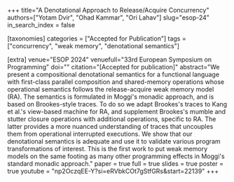 +++
title="A Denotational Approach to Release/Acquire Concurrency"
authors=["Yotam Dvir", "Ohad Kammar", "Ori Lahav"]
slug="esop-24"
in_search_index = false

[taxonomies]
categories = ["Accepted for Publication"]
tags = ["concurrency", "weak memory", "denotational semantics"]

[extra]
venue="ESOP 2024"
venuefull="33rd European Symposium on Programming"
doi=""
citation="[Accepted for publication]"
abstract="We present a compositional denotational semantics for a functional language with first-class parallel composition and shared-memory operations whose operational semantics follows the release-acquire weak memory model (RA). The semantics is formulated in Moggi's monadic approach, and is based on Brookes-style traces. To do so we adapt Brookes's traces to Kang et al.'s view-based machine for RA, and supplement Brookes's mumble and stutter closure operations with additional operations, specific to RA. The latter provides a more nuanced understanding of traces that uncouples them from operational interrupted executions. We show that our denotational semantics is adequate and use it to validate various program transformations of interest. This is the first work to put weak memory models on the same footing as many other programming effects in Moggi's standard monadic approach."
paper = true
full = true
slides = true
poster = true
youtube = "np2OczqEE-Y?si=eRVbkCOt7gStfGRs&amp;start=22139"
+++
